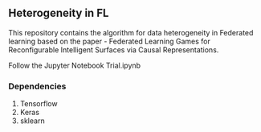 ## Heterogeneity in FL
This repository contains the algorithm for data heterogeneity in Federated learning based on the paper - Federated Learning Games for Reconfigurable Intelligent Surfaces via Causal Representations. 

Follow the Jupyter Notebook Trial.ipynb 

### Dependencies

1. Tensorflow
2. Keras
3. sklearn



